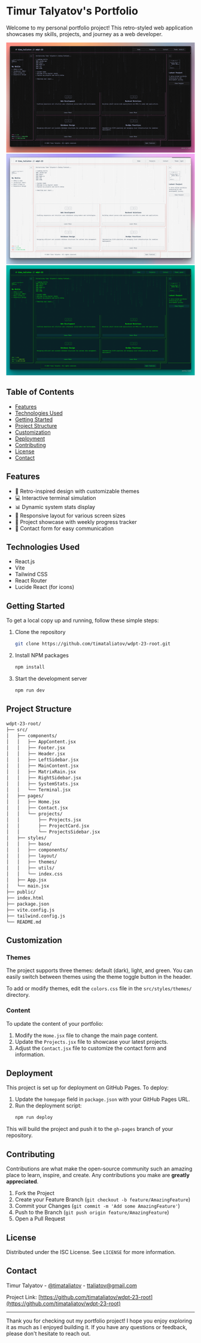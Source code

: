 # Timur Talyatov's Portfolio

Welcome to my personal portfolio project! This retro-styled web application showcases my skills, projects, and journey as a web developer.

![Project Screenshot](/public/screenshots/defaultTheme.png)
![Project Screenshot](/public/screenshots/lightTheme.png)
![Project Screenshot](/public/screenshots/matrixTheme.png)

## Table of Contents

- [Features](#features)
- [Technologies Used](#technologies-used)
- [Getting Started](#getting-started)
- [Project Structure](#project-structure)
- [Customization](#customization)
- [Deployment](#deployment)
- [Contributing](#contributing)
- [License](#license)
- [Contact](#contact)

## Features

- 🎨 Retro-inspired design with customizable themes
- 💻 Interactive terminal simulation
- 📊 Dynamic system stats display
- 📱 Responsive layout for various screen sizes
- 🚀 Project showcase with weekly progress tracker
- 📝 Contact form for easy communication

## Technologies Used

- React.js
- Vite
- Tailwind CSS
- React Router
- Lucide React (for icons)

## Getting Started

To get a local copy up and running, follow these simple steps:

1. Clone the repository
   ```sh
   git clone https://github.com/timataliatov/wdpt-23-root.git
   ```
2. Install NPM packages
   ```sh
   npm install
   ```
3. Start the development server
   ```sh
   npm run dev
   ```

## Project Structure

```
wdpt-23-root/
├── src/
│   ├── components/
│   │   ├── AppContent.jsx
│   │   ├── Footer.jsx
│   │   ├── Header.jsx
│   │   ├── LeftSidebar.jsx
│   │   ├── MainContent.jsx
│   │   ├── MatrixRain.jsx
│   │   ├── RightSidebar.jsx
│   │   ├── SystemStats.jsx
│   │   └── Terminal.jsx
│   ├── pages/
│   │   ├── Home.jsx
│   │   ├── Contact.jsx
│   │   └── projects/
│   │       ├── Projects.jsx
│   │       ├── ProjectCard.jsx
│   │       └── ProjectsSidebar.jsx
│   ├── styles/
│   │   ├── base/
│   │   ├── components/
│   │   ├── layout/
│   │   ├── themes/
│   │   ├── utils/
│   │   └── index.css
│   ├── App.jsx
│   └── main.jsx
├── public/
├── index.html
├── package.json
├── vite.config.js
├── tailwind.config.js
└── README.md
```

## Customization

### Themes

The project supports three themes: default (dark), light, and green. You can easily switch between themes using the theme toggle button in the header.

To add or modify themes, edit the `colors.css` file in the `src/styles/themes/` directory.

### Content

To update the content of your portfolio:

1. Modify the `Home.jsx` file to change the main page content.
2. Update the `Projects.jsx` file to showcase your latest projects.
3. Adjust the `Contact.jsx` file to customize the contact form and information.

## Deployment

This project is set up for deployment on GitHub Pages. To deploy:

1. Update the `homepage` field in `package.json` with your GitHub Pages URL.
2. Run the deployment script:
   ```sh
   npm run deploy
   ```

This will build the project and push it to the `gh-pages` branch of your repository.

## Contributing

Contributions are what make the open-source community such an amazing place to learn, inspire, and create. Any contributions you make are **greatly appreciated**.

1. Fork the Project
2. Create your Feature Branch (`git checkout -b feature/AmazingFeature`)
3. Commit your Changes (`git commit -m 'Add some AmazingFeature'`)
4. Push to the Branch (`git push origin feature/AmazingFeature`)
5. Open a Pull Request

## License

Distributed under the ISC License. See `LICENSE` for more information.

## Contact

Timur Talyatov - [@timataliatov](https://x.com/timataliatov) - ttaliatov@gmail.com

Project Link: [https://github.com/timataliatov/wdpt-23-root](https://github.com/timataliatov/wdpt-23-root)

---

Thank you for checking out my portfolio project! I hope you enjoy exploring it as much as I enjoyed building it. If you have any questions or feedback, please don't hesitate to reach out.
